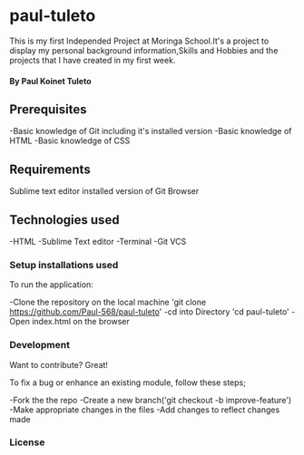 # paul-tuleto

 This is my first Independed Project at Moringa School.It's a project to display my personal background information,Skills and Hobbies and the projects that I have created in my first week.

 #### By Paul Koinet Tuleto

## Prerequisites

-Basic knowledge of Git including it's installed version
-Basic knowledge of HTML 
-Basic knowledge of CSS

## Requirements

Sublime text editor
installed version of Git
Browser

## Technologies used

-HTML
-Sublime Text editor
-Terminal
-Git VCS

### Setup installations used

To run the application:

-Clone the repository on the local machine 'git clone https://github.com/Paul-568/paul-tuleto'
-cd into Directory 'cd paul-tuleto'
-Open index.html on the browser

### Development

Want to contribute? Great!

To fix a bug or enhance an existing module, follow these steps;

-Fork the the repo
-Create a new branch('git checkout -b improve-feature')
-Make appropriate changes in the files
-Add changes to reflect changes made

### License

